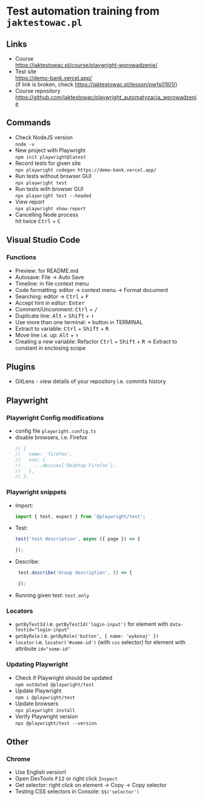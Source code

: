 # Test automation training from `jaktestowac.pl`

## Links
- Course  
https://jaktestowac.pl/course/playwright-wprowadzenie/
- Test site  
https://demo-bank.vercel.app/  
(if link is broken, check https://jaktestowac.pl/lesson/pw1s01l01/)
- Course repository  
https://github.com/jaktestowac/playwright_automatyzacja_wprowadzenie

## Commands
- Check NodeJS version  
`node -v`
- New project with Playwright  
`npm init playwright@latest`
- Record tests for given site  
`npx playwright codegen https://demo-bank.vercel.app/`
- Run tests without browser GUI  
`npx playwright test`
- Run tests with browser GUI  
`npx playwright test --headed`
- View report  
`npx playwright show-report`
- Cancelling Node process  
hit twice <kbd>Ctrl</kbd> + <kbd>C</kbd>

## Visual Studio Code
### Functions
- Preview: for README.md
- Autosave: File → Auto Save
- Timeline: in file context menu
- Code formatting: editor → context menu → Format document
- Searching: editor → <kbd>Ctrl</kbd> + <kbd>F</kbd>
- Accept hint in editor: <kbd>Enter</kbd>
- Comment/Uncomment: <kbd>Ctrl</kbd> + <kbd>/</kbd>
- Duplicate line: <kbd>Alt</kbd> + <kbd>Shift</kbd> + <kbd>↑</kbd>
- Use more than one terminal: <kbd>+</kbd> button in TERMINAL
- Extract to variable: <kbd>Ctrl</kbd> + <kbd>Shift</kbd> + <kbd>R</kbd>
- Move line i.e. up: <kbd>Alt</kbd> + <kbd>↑</kbd>
- Creating a new variable: Refactor <kbd>Ctrl</kbd> + <kbd>Shift</kbd> + <kbd>R</kbd> → Extract to constant in enclosing scope

## Plugins
- GitLens - view details of your repository i.e. commits history

## Playwright
### Playwright Config modifications
- config file `playwright.config.ts`
- disable browsers, i.e. Firefox  
    ```javascript
    // {
    //   name: 'firefox',
    //   use: {
    //     ...devices['Desktop Firefox'],
    //   },
    // },
    ```

### Playwright snippets
- Import:
    ```typescript
    import { test, expect } from '@playwright/test';
    ```
- Test:
    ```typescript
    test('test description', async ({ page }) => {
    
    });
    ```
- Describe:
    ```typescript
     test.describe('Group description', () => {

     });
    ```
- Running given test: `test.only`

### Locators
- `getByTestId` i.e. `getByTestId('login-input')` for element with `data-testid="login-input"`
- `getByRole` i.e. `getByRole('button', { name: 'wykonaj' })`
- `locator` i.e. `locator('#some-id')` (with `css` selector) for element with attribute `id="some-id"`

### Updating Playwright
- Check if Playwright should be updated  
`npm outdated @playwright/test` 
- Update Playwright  
`npm i @playwright/test`
- Update browsers  
`npx playwright install`
- Verify Playwright version  
`npx @playwright/test --version`

## Other
### Chrome
- Use English version!
- Open DevTools <kbd>F12</kbd> or right click `Inspect`
- Get selector: right click on element → Copy → Copy selector
- Testing CSS selectors in Console: `$$('selector')`
